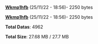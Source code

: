 [**Wkmp1hfb**](/data/Wkmp1hfb.txt) (25/11/22 - 18:56)- 2250 bytes

[**Wkmp1hfb**](/data/Wkmp1hfb.txt) (25/11/22 - 18:56)- 2250 bytes

**Total Datas**: 4962

**Total Size**: 27.68 MB / 27.7 MB